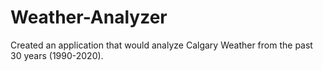 # Weather-Analyzer
Created an application that would analyze Calgary Weather from the past 30 years (1990-2020).
